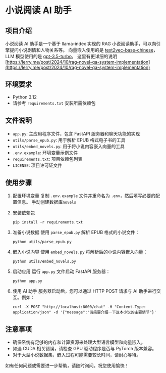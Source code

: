 # 小说阅读 AI 助手

## 项目介绍

小说阅读 AI 助手是一个基于 llama-index 实现的 RAG 小说阅读助手，可以向引擎提问小说剧情和人物关系等。
向量嵌入使用的是 [text2vec-base-chinese](https://huggingface.co/shibing624/text2vec-base-chinese)，LLM 模型使用的是 [gpt-3.5-turbo](https://platform.openai.com/docs/models/gpt-3-5)。
这里有更详细的说明 [https://lerry.me/post/2024/10/rag-novel-qa-system-implementation](https://lerry.me/post/2024/10/rag-novel-qa-system-implementation)

## 环境要求

- Python 3.12
- 请参考 `requirements.txt` 安装所需依赖包

## 文件说明

- `app.py`: 主应用程序文件，包含 FastAPI 服务器和聊天功能的实现
- `utils/parse_epub.py`: 用于解析 EPUB 格式电子书的工具
- `utils/embed_novels.py`: 用于将小说内容嵌入向量的工具
- `.env.example`: 环境变量示例文件
- `requirements.txt`: 项目依赖包列表
- `LICENSE`: 项目许可证文件

## 使用步骤

1. 配置环境变量
   复制 `.env.example` 文件并重命名为 `.env`，然后填写必要的配置信息。
   手动创建数据库`novels`

2. 安装依赖包

   ```
   pip install -r requirements.txt
   ```

3. 准备小说数据
   使用 `parse_epub.py` 解析 EPUB 格式的小说文件：

   ```
   python utils/parse_epub.py
   ```

4. 嵌入小说内容
   使用 `embed_novels.py` 将解析后的小说内容嵌入向量：

   ```
   python utils/embed_novels.py
   ```

5. 启动应用
   运行 `app.py` 文件启动 FastAPI 服务器：

   ```
   python app.py
   ```

6. 使用 AI 助手
   服务器启动后，您可以通过 HTTP POST 请求与 AI 助手进行交互。例如：
   ```
   curl -X POST "http://localhost:8000/chat" -H "Content-Type: application/json" -d '{"message":"请简要介绍一下这本小说的主要情节"}'
   ```

## 注意事项

- 确保系统有足够的内存和计算资源来处理大型语言模型和向量嵌入。
- 如遇 CUDA 相关错误，请检查 GPU 驱动程序是否与 PyTorch 版本兼容。
- 对于大型小说数据集，嵌入过程可能需要较长时间，请耐心等待。

如有任何问题或需要进一步帮助，请随时询问。祝您使用愉快！
